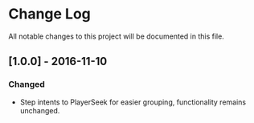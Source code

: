 # Change Log 

All notable changes to this project will be documented in this file.

## [1.0.0] - 2016-11-10
### Changed
* Step intents to PlayerSeek for easier grouping, functionality remains unchanged.
